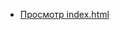 - [Просмотр index.html](https://gusenov.github.io/examples-dhtmlx-suite-ui/dhtmlxLayout/constructor/index.html)

